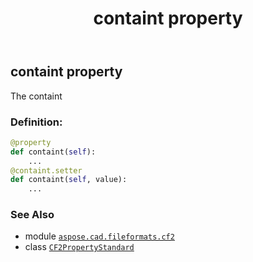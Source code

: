 ﻿---
title: containt property
second_title: Aspose.CAD for Python via .NET API References
description: 
type: docs
weight: 30
url: /python-net/aspose.cad.fileformats.cf2/cf2propertystandard/containt/
is_root: false
---

## containt property


The containt
### Definition:
```python
@property
def containt(self):
    ...
@containt.setter
def containt(self, value):
    ...
```

### See Also
* module [`aspose.cad.fileformats.cf2`](../../)
* class [`CF2PropertyStandard`](/cad/python-net/aspose.cad.fileformats.cf2/cf2propertystandard)
